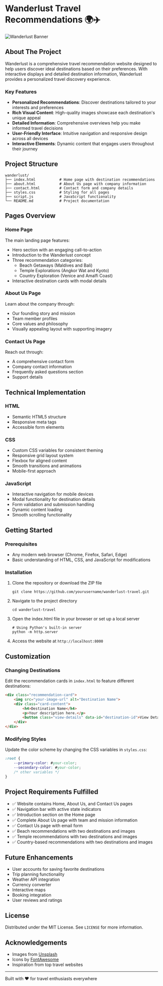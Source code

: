 # Wanderlust Travel Recommendations 🌍✈️

![Wanderlust Banner](https://images.unsplash.com/photo-1476514525535-07fb3b4ae5f1?auto=format&fit=crop&w=1200&h=300&q=80)

## About The Project

Wanderlust is a comprehensive travel recommendation website designed to help users discover ideal destinations based on their preferences. With interactive displays and detailed destination information, Wanderlust provides a personalized travel discovery experience.

### Key Features

- **Personalized Recommendations**: Discover destinations tailored to your interests and preferences
- **Rich Visual Content**: High-quality images showcase each destination's unique appeal
- **Detailed Information**: Comprehensive overviews help you make informed travel decisions
- **User-Friendly Interface**: Intuitive navigation and responsive design across all devices
- **Interactive Elements**: Dynamic content that engages users throughout their journey

## Project Structure

```
wanderlust/
├── index.html           # Home page with destination recommendations
├── about.html           # About Us page with company information
├── contact.html         # Contact form and company details
├── styles.css           # Styling for all pages
├── script.js            # JavaScript functionality
└── README.md            # Project documentation
```

## Pages Overview

### Home Page
The main landing page features:
- Hero section with an engaging call-to-action
- Introduction to the Wanderlust concept
- Three recommendation categories:
  - Beach Getaways (Maldives and Bali)
  - Temple Explorations (Angkor Wat and Kyoto)
  - Country Exploration (Venice and Amalfi Coast)
- Interactive destination cards with modal details

### About Us Page
Learn about the company through:
- Our founding story and mission
- Team member profiles
- Core values and philosophy
- Visually appealing layout with supporting imagery

### Contact Us Page
Reach out through:
- A comprehensive contact form
- Company contact information
- Frequently asked questions section
- Support details

## Technical Implementation

### HTML
- Semantic HTML5 structure
- Responsive meta tags
- Accessible form elements

### CSS
- Custom CSS variables for consistent theming
- Responsive grid layout system
- Flexbox for aligned content
- Smooth transitions and animations
- Mobile-first approach

### JavaScript
- Interactive navigation for mobile devices
- Modal functionality for destination details
- Form validation and submission handling
- Dynamic content loading
- Smooth scrolling functionality

## Getting Started

### Prerequisites
- Any modern web browser (Chrome, Firefox, Safari, Edge)
- Basic understanding of HTML, CSS, and JavaScript for modifications

### Installation

1. Clone the repository or download the ZIP file
   ```
   git clone https://github.com/yourusername/wanderlust-travel.git
   ```

2. Navigate to the project directory
   ```
   cd wanderlust-travel
   ```

3. Open the index.html file in your browser or set up a local server
   ```
   # Using Python's built-in server
   python -m http.server
   ```

4. Access the website at `http://localhost:8000`

## Customization

### Changing Destinations
Edit the recommendation cards in `index.html` to feature different destinations:

```html
<div class="recommendation-card">
    <img src="your-image-url" alt="Destination Name">
    <div class="card-content">
        <h4>Destination Name</h4>
        <p>Your description here.</p>
        <button class="view-details" data-id="destination-id">View Details</button>
    </div>
</div>
```

### Modifying Styles
Update the color scheme by changing the CSS variables in `styles.css`:

```css
:root {
    --primary-color: #your-color;
    --secondary-color: #your-color;
    /* other variables */
}
```

## Project Requirements Fulfilled

- ✅ Website contains Home, About Us, and Contact Us pages
- ✅ Navigation bar with active state indicators
- ✅ Introduction section on the Home page
- ✅ Complete About Us page with team and mission information
- ✅ Contact Us page with email form
- ✅ Beach recommendations with two destinations and images
- ✅ Temple recommendations with two destinations and images
- ✅ Country-based recommendations with two destinations and images

## Future Enhancements

- User accounts for saving favorite destinations
- Trip planning functionality
- Weather API integration
- Currency converter
- Interactive maps
- Booking integration
- User reviews and ratings

## License

Distributed under the MIT License. See `LICENSE` for more information.

## Acknowledgements

- Images from [Unsplash](https://unsplash.com/)
- Icons by [FontAwesome](https://fontawesome.com/)
- Inspiration from top travel websites

---

Built with ❤️ for travel enthusiasts everywhere
